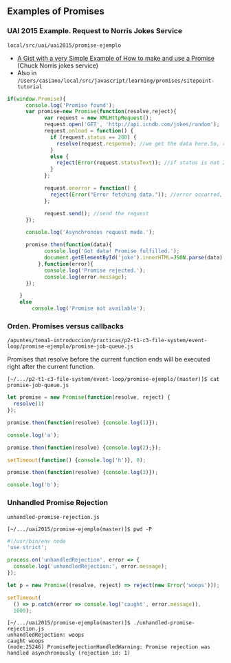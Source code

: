 ## Examples of Promises

### UAI 2015 Example. Request to Norris Jokes Service

`local/src/uai/uai2015/promise-ejemplo`

* [A Gist with a very Simple Example of How to make and use a Promise](https://gist.github.com/crguezl/f5c52c8b72b4722e374a8af10e9d2b5d) (Chuck Norris jokes service)
* Also in `/Users/casiano/local/src/javascript/learning/promises/sitepoint-tutorial`
  
```js
if(window.Promise){
      console.log('Promise found');
      var promise=new Promise(function(resolve,reject){
            var request = new XMLHttpRequest();
            request.open('GET', 'http://api.icndb.com/jokes/random');
            request.onload = function() {
              if (request.status == 200) {
                resolve(request.response); //we get the data here.So, resolve the Promise
              }
              else {
                reject(Error(request.statusText)); //if status is not 200 OK, reject.
              }
            };

            request.onerror = function() {
              reject(Error("Error fetching data.")); //error occurred, reject the Promise
            };

            request.send(); //send the request
      });

      console.log('Asynchronous request made.');

      promise.then(function(data){
            console.log('Got data! Promise fulfilled.');
            document.getElementById('joke').innerHTML=JSON.parse(data).value.joke;
          },function(error){
            console.log('Promise rejected.');
            console.log(error.message);
      });

    }
    else
        console.log('Promise not available');
```

### Orden. Promises versus callbacks

`/apuntes/tema1-introduccion/practicas/p2-t1-c3-file-system/event-loop/promise-ejemplo/promise-job-queue.js`

Promises that resolve before the current function ends will be executed right after the current function.

```
[~/.../p2-t1-c3-file-system/event-loop/promise-ejemplo/(master)]$ cat promise-job-queue.js 
```
```js
let promise = new Promise(function(resolve, reject) {
  resolve(1)
});

promise.then(function(resolve) {console.log(1)});

console.log('a');

promise.then(function(resolve) {console.log(2);});

setTimeout(function() {console.log('h')}, 0);

promise.then(function(resolve) {console.log(3)});

console.log('b');
```

### Unhandled Promise Rejection

`unhandled-promise-rejection.js`

```
[~/.../uai2015/promise-ejemplo(master)]$ pwd -P
```

```js
#!/usr/bin/env node
'use strict';

process.on('unhandledRejection', error => {
  console.log('unhandledRejection:', error.message);
});

let p = new Promise((resolve, reject) => reject(new Error('woops')));

setTimeout(
  () => p.catch(error => console.log('caught', error.message)),
  1000);
```

```
[~/.../uai2015/promise-ejemplo(master)]$ ./unhandled-promise-rejection.js
unhandledRejection: woops
caught woops
(node:25246) PromiseRejectionHandledWarning: Promise rejection was handled asynchronously (rejection id: 1)
```

